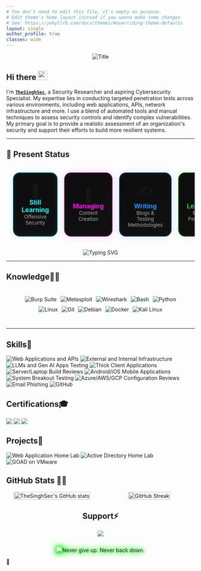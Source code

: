 ```yaml
---
# You don't need to edit this file, it's empty on purpose.
# Edit theme's home layout instead if you wanna make some changes
# See: https://jekyllrb.com/docs/themes/#overriding-theme-defaults
layout: single
author_profile: true
classes: wide
---
```



<div align="center">
  <img src="https://readme-typing-svg.herokuapp.com?font=Architects+Daughter&color=2F9F09&duration=2500&pause=1000&size=50&center=true&vCenter=true&height=60&width=600&lines=Hi!+I'm+TheSinghSec+%3C3;Welcome+to+my+profile!" alt="Title">
</div>


<h2 align="left">
  Hi there
  <img src="https://media.giphy.com/media/hvRJCLFzcasrR4ia7z/giphy.gif" width="25px"/>
</h2>

I'm **[`TheSinghSec`](https://www.linkedin.com/in/bikramjeetx/)**, a Security Researcher and aspiring Cybersecurity Specialist. My expertise lies in conducting targeted penetration tests across various environments, including web applications, APIs, network infrastructure and more. I use a blend of automated tools and manual techniques to assess security controls and identify complex vulnerabilities. My primary goal is to provide a realistic assessment of an organization's security and support their efforts to build more resilient systems.

---

<h2 align="left">🧭 Present Status</h2>

<table align="center" style="border-collapse: separate; border-spacing: 18px;">
  <tr>
    <!-- Card 1 -->
    <td align="center" width="230" style="
      background: linear-gradient(145deg, #0c0c0c, #111);
      border: 1px solid #00ffff55;
      border-radius: 18px;
      padding: 22px;
      box-shadow: 0 0 20px #00ffff33, inset 0 0 12px #00ffff22;
      transition: all 0.3s ease;
      transform: perspective(600px) rotateX(0deg) rotateY(0deg);
    " onmouseover="this.style.transform='scale(1.05)'; this.style.boxShadow='0 0 25px #00ffff88, inset 0 0 15px #00ffff55';" onmouseout="this.style.transform='scale(1)'; this.style.boxShadow='0 0 20px #00ffff33, inset 0 0 12px #00ffff22';">
      <div style="font-size: 34px;">🎯</div>
      <b style="font-size: 17px; color: #00ffff;">Still Learning</b><br>
      <sub style="color: #a9a9a9;">Offensive Security</sub>
    </td>
    <!-- Card 2 -->
    <td align="center" width="230" style="
      background: linear-gradient(145deg, #0c0c0c, #111);
      border: 1px solid #ff00ff55;
      border-radius: 18px;
      padding: 22px;
      box-shadow: 0 0 20px #ff00ff33, inset 0 0 12px #ff00ff22;
      transition: all 0.3s ease;
      transform: perspective(600px) rotateX(0deg) rotateY(0deg);
    " onmouseover="this.style.transform='scale(1.05)'; this.style.boxShadow='0 0 25px #ff00ff88, inset 0 0 15px #ff00ff55';" onmouseout="this.style.transform='scale(1)'; this.style.boxShadow='0 0 20px #ff00ff33, inset 0 0 12px #ff00ff22';">
      <div style="font-size: 34px;">🧠</div>
      <b style="font-size: 17px; color: #ff00ff;">Managing</b><br>
      <sub style="color: #a9a9a9;">Content Creation</sub>
    </td>
    <!-- Card 3 -->
    <td align="center" width="230" style="
      background: linear-gradient(145deg, #0c0c0c, #111);
      border: 1px solid #1e90ff55;
      border-radius: 18px;
      padding: 22px;
      box-shadow: 0 0 20px #1e90ff33, inset 0 0 12px #1e90ff22;
      transition: all 0.3s ease;
      transform: perspective(600px) rotateX(0deg) rotateY(0deg);
    " onmouseover="this.style.transform='scale(1.05)'; this.style.boxShadow='0 0 25px #1e90ff88, inset 0 0 15px #1e90ff55';" onmouseout="this.style.transform='scale(1)'; this.style.boxShadow='0 0 20px #1e90ff33, inset 0 0 12px #1e90ff22';">
      <div style="font-size: 34px;">✍️</div>
      <b style="font-size: 17px; color: #1e90ff;">Writing</b><br>
      <sub style="color: #a9a9a9;">Blogs & Testing Methodologies</sub>
    </td>
    <!-- Card 4 -->
    <td align="center" width="230" style="
      background: linear-gradient(145deg, #0c0c0c, #111);
      border: 1px solid #32cd3255;
      border-radius: 18px;
      padding: 22px;
      box-shadow: 0 0 20px #32cd3233, inset 0 0 12px #32cd3222;
      transition: all 0.3s ease;
      transform: perspective(600px) rotateX(0deg) rotateY(0deg);
    " onmouseover="this.style.transform='scale(1.05)'; this.style.boxShadow='0 0 25px #32cd3288, inset 0 0 15px #32cd3255';" onmouseout="this.style.transform='scale(1)'; this.style.boxShadow='0 0 20px #32cd3233, inset 0 0 12px #32cd3222';">
      <div style="font-size: 34px;">📱</div>
      <b style="font-size: 17px; color: #32cd32;">Learning</b><br>
      <sub style="color: #a9a9a9;">Mobile Pentesting</sub>
    </td>
  </tr>
</table>


<p align="center">
  <img src="https://readme-typing-svg.herokuapp.com?font=Fira+Code&duration=2500&pause=1000&color=00FFFF&center=true&vCenter=true&width=600&lines=Updating%3A+Journey+to+Cybersecurity+Specialist" alt="Typing SVG" />
</p>








---

<h2 id="knowledge_skills" align=''> Knowledge🧙‍♂️ </h2>

<div style="border: 2px solid transparent; border-radius: 10px; padding: 20px; margin-bottom: 20px;">
  <div align="left" style="display: flex; flex-wrap: wrap; justify-content: center; gap: 10px;">
      <img src="https://img.shields.io/badge/Burp_Suite-FF6633?style=for-the-badge&logo=burp-suite&color=000000" alt="Burp Suite" />
      <img src="https://img.shields.io/badge/Metasploit-008C8C?style=for-the-badge&logo=metasploit&color=000000" alt="Metasploit" />
      <img src="https://img.shields.io/badge/Wireshark-009639?style=for-the-badge&logo=wireshark&color=000000" alt="Wireshark" />
      <img src="https://img.shields.io/badge/Bash-4EAA25?style=for-the-badge&logo=gnu-bash&color=000000" alt="Bash" />
      <img src="https://img.shields.io/badge/Python-3776AB?style=for-the-badge&logo=python&color=000000" alt="Python" />
      <img src="https://img.shields.io/badge/Linux-FCC624?style=for-the-badge&logo=linux&color=000000" alt="Linux" />
      <img src="https://img.shields.io/badge/Git-F05032?style=for-the-badge&logo=git&color=000000" alt="Git" />
      <img src="https://img.shields.io/badge/Debian-D70A53?style=for-the-badge&logo=debian&color=000000" alt="Debian" />
      <img src="https://img.shields.io/badge/Docker-2496ED?style=for-the-badge&logo=docker&color=000000" alt="Docker" />
      <img src="https://img.shields.io/badge/Kali_Linux-557C94?style=for-the-badge&logo=kali-linux&color=000000" alt="Kali Linux" />
  </div>
</div>

---

## Skills🧠

![Web Applications and APIs](https://img.shields.io/badge/-Web%20Apps%20%26%20APIs-0D1117?style=for-the-badge&logo=googlechrome&logoColor=1E90FF)
![External and Internal Infrastructure](https://img.shields.io/badge/-Infrastructure-0D1117?style=for-the-badge&logo=linux&logoColor=DA1F26)
![LLMs and Gen AI Apps Testing](https://img.shields.io/badge/-Gen%20AI%20App%20Testing-0D1117?style=for-the-badge&logo=openai&logoColor=FF8C00)
![Thick Client Applications](https://img.shields.io/badge/-Thick%20Client%20Apps-0D1117?style=for-the-badge&logo=windows&logoColor=5C2D91)
![Server/Laptop Build Reviews](https://img.shields.io/badge/-System%20Build%20Reviews-0D1117?style=for-the-badge&logo=dell&logoColor=32CD32)
![Android/iOS Mobile Applications](https://img.shields.io/badge/-Mobile%20App%20Testing-0D1117?style=for-the-badge&logo=android&logoColor=3DDC84)
![System Breakout Testing](https://img.shields.io/badge/-System%20Breakout%20Testing-0D1117?style=for-the-badge&logo=redhat&logoColor=DC143C)
![Azure/AWS/GCP Configuration Reviews](https://img.shields.io/badge/-Cloud%20Config%20Reviews-0D1117?style=for-the-badge&logo=cloudflare&logoColor=00BFFF)
![Email Phishing](https://img.shields.io/badge/-Email%20Phishing%20Testing-0D1117?style=for-the-badge&logo=maildotru&logoColor=FFD700)
![GitHub](https://img.shields.io/badge/-GitHub-0D1117?style=for-the-badge&logo=github&logoColor=FFFFFF)



## Certifications🎓
<div>
<img src="https://img.shields.io/badge/-OSCP-DA1F26?style=for-the-badge&logo=linux&logoColor=white" />
<img src="https://img.shields.io/badge/-PNPT-0A66C2?style=for-the-badge&logo=hackthebox&logoColor=white" />
<img src="https://img.shields.io/badge/-CASA-2E8B57?style=for-the-badge&logo=owasp&logoColor=white" />
</div>


## Projects🚀

![Web Application Home Lab](https://img.shields.io/badge/Web%20Application%20Home%20Lab-8B0000?style=for-the-badge&logo=googlechrome&logoColor=white)
![Active Directory Home Lab](https://img.shields.io/badge/Active%20Directory%20Home%20Lab-004B23?style=for-the-badge&logo=microsoft&logoColor=white)
![GOAD on VMware](https://img.shields.io/badge/GOAD%20on%20VMware-191970?style=for-the-badge&logo=vmware&logoColor=white)





<h2 id="github_stats">GitHub Stats 👨‍💻</h2>

<style>
  .gh-wrap {
    display: grid;
    grid-template-columns: 1fr 1fr;
    gap: 16px;
    align-items: stretch;
  }

  @media (max-width: 900px) {
    .gh-wrap {
      grid-template-columns: 1fr;
    }
  }

  /* Remove boxes */
  .gh-card, .gh-left-card {
    background: none;
    border: none;
    display: flex;
    flex-direction: column;
    justify-content: center;
    align-items: center;
    text-align: center;
    padding: 0;
  }

  /* Stats image */
  .gh-left-card a img {
    display: block;
    width: 100%;
    max-width: 480px;
    height: auto;
  }

  /* Streak image */
  .gh-card img {
    display: block;
    width: 100%;
    max-width: 480px;
    height: auto;
    margin: 0;
  }
</style>

<div class="gh-wrap">
  <!-- LEFT -->
  <div class="gh-left-card">
    <a href="https://github.com/thesinghsec/github-readme-stats">
      <img
        alt="TheSinghSec's GitHub stats"
        src="https://github-readme-stats.vercel.app/api?username=thesinghsec&theme=vision-friendly-dark&bg_color=00000000&hide_border=true&custom_title=TheSinghSec%27s%20GitHub%20Stats"
        loading="lazy">
    </a>
  </div>

  <!-- RIGHT -->
  <div class="gh-card">
    <a href="https://git.io/streak-stats">
      <img
        alt="GitHub Streak"
        src="https://streak-stats.demolab.com?user=thesinghsec&theme=burnt-neon&border_radius=5&fire=EBCA01&ring=FF5B5B&currStreakNum=66FF00&sideNums=66FF00&sideLabels=EBEBEB"
        loading="lazy">
    </a>
  </div>
</div>








  

<h2 id="donate" align="center"> Support⚡️</h2>

  <p align="center"><a href="https://buymeacoffee.com/thesinghsec"><img  src="https://img.shields.io/badge/Buy%20Me%20a%20Coffee-ffdd00?style=for-the-badge&logo=buy-me-a-coffee&logoColor=black"/></a></p>

<!-- Hacker typing with crackling sparks -->
<div class="hack-typing-wrap">
  <!-- Typing line (SVG) -->
  <img
    class="hack-typing"
    src="https://readme-typing-svg.herokuapp.com?font=Fira+Code&size=30&duration=2500&pause=900&color=00FF00&center=true&vCenter=true&width=750&lines=%22Never+give+up.+Never+back+down.%22"
    alt="Never give up. Never back down.">
  <!-- Sparks canvas -->
  <canvas class="hack-sparks" aria-hidden="true"></canvas>
</div>

<style>
  .hack-typing-wrap{
    position:relative;
    display:flex;
    justify-content:center;
    align-items:center;
    margin:28px 0 8px;
    filter: drop-shadow(0 0 6px #00ff00);
  }
  .hack-typing{
    display:block;
    max-width:100%;
    height:auto;
    animation:flicker 2s infinite alternate;
  }
  /* Sparks canvas sits over the typing line */
  .hack-sparks{
    position:absolute;
    inset:0;          /* fill the wrapper */
    pointer-events:none;
  }

  /* Subtle glow flicker on the text */
  @keyframes flicker{
    0%{ filter: drop-shadow(0 0 6px #00ff00) brightness(1); }
    25%{ filter: drop-shadow(0 0 9px #00ff00) brightness(1.25); }
    50%{ filter: drop-shadow(0 0 7px #00ff00) brightness(0.9); }
    75%{ filter: drop-shadow(0 0 10px #00ff00) brightness(1.3); }
    100%{ filter: drop-shadow(0 0 6px #00ff00) brightness(1); }
  }

  /* Respect users who prefer reduced motion */
  @media (prefers-reduced-motion: reduce){
    .hack-typing{ animation:none }
  }
</style>

<script>
(function(){
  const wrap     = document.querySelector('.hack-typing-wrap');
  const canvas   = document.querySelector('.hack-sparks');
  const ctx      = canvas.getContext('2d', {alpha:true});
  let   W=0, H=0, particles=[], running=true;

  // Config – tweak these
  const CFG = {
    rate: 28,             // particles spawned per second
    gravity: 0.10,        // downward pull
    drift: 0.35,          // horizontal randomness
    life: [500, 1100],    // ms
    size: [1.2, 2.6],     // px
    colors: ['#aaff00','#ffff80','#ffffff'], // neon green → yellow → white
    burstEveryMs: 1600,   // add a small burst periodically
    burstCount: 30
  };

  const mediaReduce = matchMedia('(prefers-reduced-motion: reduce)');
  if (mediaReduce.matches) running = false;

  function resize(){
    const r = wrap.getBoundingClientRect();
    canvas.width  = W = Math.floor(r.width);
    canvas.height = H = Math.floor(r.height);
  }
  resize();
  addEventListener('resize', resize);
  new ResizeObserver(resize).observe(wrap);

  function rnd(min,max){ return min + Math.random()*(max-min); }
  function pick(arr){ return arr[(Math.random()*arr.length)|0]; }

  function spawn(n=1, burst=false){
    const yBase = H*0.55;               // around baseline of the text image
    for(let i=0;i<n;i++){
      const x = rnd(W*0.08, W*0.92);    // within text area
      const vy = burst ? rnd(-1.4,-0.2) : rnd(-0.3, -0.05);
      const p = {
        x, y: yBase + rnd(-6, 6),
        vx: rnd(-CFG.drift, CFG.drift),
        vy,
        life: rnd(CFG.life[0], CFG.life[1]),
        born: performance.now(),
        size: rnd(CFG.size[0], CFG.size[1]),
        color: pick(CFG.colors)
      };
      particles.push(p);
    }
  }

  // ambient spawn
  let lastSpawn = performance.now();
  // periodic crackling burst
  let lastBurst = performance.now();

  function tick(t){
    if(!running) return; // motion reduced

    // spawn rate control
    const dt = t - lastSpawn;
    const spawnCount = (dt/1000)*CFG.rate;
    if (spawnCount >= 1){
      spawn(spawnCount|0);
      lastSpawn = t;
    }

    // bursts
    if (t - lastBurst > CFG.burstEveryMs){
      spawn(CFG.burstCount, true);
      lastBurst = t;
    }

    // draw
    ctx.clearRect(0,0,W,H);
    ctx.globalCompositeOperation = 'lighter';
    const now = t;

    particles = particles.filter(p=>{
      const age = now - p.born;
      if (age > p.life) return false;

      // physics
      p.vy += CFG.gravity * 0.05;
      p.x  += p.vx;
      p.y  += p.vy;

      // fade + crackle alpha
      const fade = 1 - age/p.life;
      const crackle = 0.6 + Math.random()*0.4; // slight intensity jitter
      const alpha = Math.max(0, fade*crackle);

      // draw particle
      const g = ctx.createRadialGradient(p.x, p.y, 0, p.x, p.y, p.size*3);
      g.addColorStop(0, p.color + Math.floor(alpha*255).toString(16).padStart(2,'0')); // center
      g.addColorStop(1, 'transparent');

      ctx.fillStyle = g;
      ctx.beginPath();
      ctx.arc(p.x, p.y, p.size*3, 0, Math.PI*2);
      ctx.fill();

      // tiny core
      ctx.fillStyle = p.color;
      ctx.globalAlpha = alpha;
      ctx.fillRect(p.x-0.5, p.y-0.5, 1, 1);
      ctx.globalAlpha = 1;

      return true;
    });

    requestAnimationFrame(tick);
  }

  if (running) requestAnimationFrame(tick);
})();
</script>


<a>🌱</a>
</p>
